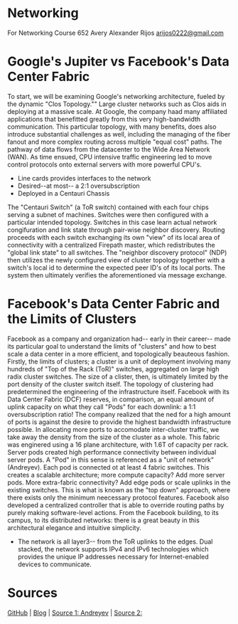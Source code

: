 # Networking
For Networking Course 652
Avery Alexander Rijos
arijos0222@gmail.com

# Google's Jupiter vs Facebook's Data Center Fabric



To start, we will be examining Google's networking architecture, fueled by the dynamic "Clos Topology."" Large cluster networks such as Clos aids in deploying at a massive scale. At Google, the company haad many affiliated applications that benefitted greatly from this very high-bandwidth communication. This particular topology, with many benefits, does also introduce substantial challenges as well, including the managing of the fiber fanout and more complex routing across multiple "equal cost" paths. The pathway of data flows from the datacenter to the Wide Area Network (WAN). As time ensued, CPU intensive traffic engineering led to move control protocols onto external servers with more powerful CPU's.

  - Line cards provides interfaces to the network
  - Desired--at most-- a 2:1 oversubscription
  - Deployed in a Centauri Chassis

The "Centauri Switch" (a ToR switch) contained with each four chips serving a subnet of machines. Switches were then configured with a particular intended topology. Switches in this case learn actual network congifuration and link state through pair-wise neighbor discovery. Routing proceeds with each switch exchanging its own "view" of its local area of connectivity with a centralized Firepath master, which redistributes the "global link state" to all switches. The "neighbor discovery protocol" (NDP) then utilizes the newly configured view of cluster topology together with a switch's local id to determine the expected peer ID's of its local ports. The system then ultimately verifies the aforementioned via message exchange.

# Facebook's Data Center Fabric and the Limits of Clusters
Facebook as a company and organization had-- early in their career-- made its particular goal to understand the limits of "clusters" and how to best scale a data center in a more efficient, and topologically beauteous fashion. Firstly, the limits of clusters; a cluster is a unit of deployment involving many hundreds of "Top of the Rack (ToR)" switches, aggregated on large high radix cluster switches. The size of a clister, then, is ultimately limited by the port density of the cluster switch itself. The topology of clustering had predetermined the engineering of the infrastructure itself. Facebook with its Data Center Fabric (DCF) reserves, in comparison, an equal amount of uplink capacity on what they call "Pods" for each downlink: a 1:1 oversubscription ratio! The company realized that the ned for a high amount of ports is against the desire to provide the highest bandwidth infrastructure possible. In allocating more ports to accomodate inter-cluster traffic, we take away the density from the size of the cluster as a whole. This fabric was enginered using a 16 plane architecture, with 1.6T of capacity per rack. Server pods created high performance connectivity between individual server pods. A "Pod" in this sense is referenced as a "unit of network" (Andreyev). Each pod is connected ot at least 4 fabric switches. This creates a scalable architecture; more compute capacity? Add more server pods. More extra-fabric connectivity? Add edge pods or scale uplinks in the existing switches. This is what is known as the "top down" approach, where there exists only the minimum neecessary protocol features. Facebook also developed a centralized controller that is able to override routing paths by purely making software-level actions. From the Facebook building, to its campus, to its distributed networks: there is a great beauty in this architectural elegance and intuitive simplicity. 

- The network is all layer3-- from the ToR uplinks to the edges. Dual stacked, the network supports IPv4 and IPv6 technologies which provides the unique IP addresses necessary for Internet-enabled devices to communicate.

# Sources

[GitHub](http://github.com)
|
[Blog](https://polymathictendencies.blogspot.com/2020/06/polymathic-tendencies-blog-for-all.html)
|
[Source 1: Andreyev](https://engineering.fb.com/production-engineering/introducing-data-center-fabric-the-next-generation-facebook-data-center-network/)
|
[Source 2:](https://dl.acm.org/doi/pdf/10.1145/2975159)




